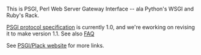 This is PSGI, Perl Web Server Gateway Interface -- ala Python's WSGI and Ruby's Rack.

[PSGI protocol specification](http://github.com/miyagawa/psgi-specs/blob/master/PSGI.pod) is currently 1.0, and we're eworking on revising it to make version 1.1. See also [FAQ](http://github.com/miyagawa/psgi-specs/blob/master/FAQ.pod)

See [PSGI/Plack website](http://plackperl.org/) for more links.
